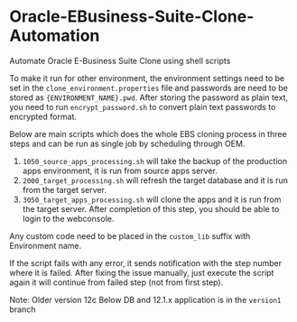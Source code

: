 # Oracle-EBusiness-Suite-Clone-Automation
Automate Oracle E-Business Suite Clone using shell scripts


To make it run for other environment, the environment settings need to be set in the `clone_environment.properties` file and passwords are need to be stored  as `{ENVIRONMENT_NAME}.pwd`. After storing the password as plain text, you need to run `encrypt_password.sh` to convert plain text passwords to encrypted format. 

Below are main scripts which does the whole EBS cloning process in three steps and can be run as single job by scheduling through OEM. 

1. `1050_source_apps_processing.sh` will take the backup of the production apps environment, it is run from source apps server. 
2. `2000_target_processing.sh` will refresh the target database and it is run from the target server. 
3. `3050_target_apps_processing.sh` will clone the apps and it is run from the target server. After completion of this step, you should be able to login to the webconsole. 

Any custom code need to be placed in the `custom_lib` suffix with Environment name. 

If the script fails with any error, it sends notification with the step number where it is failed. After fixing the issue manually, just execute the script again it will continue from failed step (not from first step). 


Note: Older version 12c Below DB and 12.1.x application is in the `version1` branch